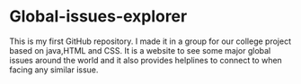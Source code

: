 # Global-issues-explorer
This is my first GitHub repository.
I made it in a group for our college project based on java,HTML and CSS.
It is a website to see some major global issues around the world and it also provides helplines to connect to when facing any similar issue.
